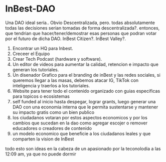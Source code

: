 # InBest-DAO
Una DAO ideal sería..
Obvio Descentralizada, pero.
todas absolutamente todas las decisiones serian tomadas de forma descentralizada?.
entonces, que tendrian que hacer/tener/demostrar esas personas que podran votar por el futuro de dicha DAO.
InBest Citizen?.
InBest Valley?.
1) Encontrar un HQ para Inbest.
2) Creceer el Equipo
3) Crear Tech Podcast (hardware y software).
4) Un editor de videos para aumentar la calidad, retencion e impacto que generan los tutoriales.
5) Un disenador Grafico para el branding de inBest y las redes sociales, si queremos llegar a las masas, debemos atacar IG, TikTok con inteligencia y traerlos a los tutoriales.
6) Website para tener todo el contenido organizado con guias especificas para topicos o ecosistemas
7) self funded al inicio hasta despegar, lograr grants, luego generar una DAO con una economia interna que le permita sustentarse y mantener su impacto gratis como un bien publico
8) los ciudadanos votaran por estos aspectos economicos y por los cambios que sucedan en la dao como agregar escojer o remover educadores o creadores de contenido
9) un modelo economico que beneficie a los ciudadanos leales y que comparten la vision de InBest

todo esto son ideas en la cabeza de un apasionado por la teconolodia a las 12:09 am, ya que no puede dormir
